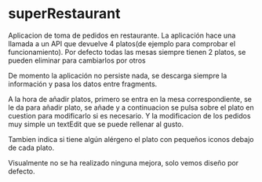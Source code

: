# superRestaurant

Aplicacion de toma de pedidos en restaurante. 
La aplicación hace una llamada a un API que devuelve 4 platos(de ejemplo para comprobar el funcionamiento). Por defecto todas las mesas siempre tienen 2 platos, se pueden eliminar para cambiarlos por otros

De momento la aplicación no persiste nada, se descarga siempre la información y pasa los datos entre fragments.

A la hora de añadir platos, primero se entra en la mesa correspondiente, se le da para añadir plato, se añade y a continuacion se pulsa sobre el plato en cuestion para modificarlo si es necesario. Y la modificacion de los pedidos muy simple un textEdit que se puede rellenar al gusto.

Tambien indica si tiene algún alérgeno el plato con pequeños iconos debajo de cada plato.

Visualmente no se ha realizado ninguna mejora, solo vemos diseño por defecto.

